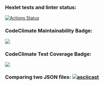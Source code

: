 ### Hexlet tests and linter status:
[![Actions Status](https://github.com/NankouFuraku/java-project-71/actions/workflows/hexlet-check.yml/badge.svg)](https://github.com/NankouFuraku/java-project-71/actions)

### CodeClimate Maintainability Badge:
<a href="https://codeclimate.com/github/NankouFuraku/java-project-71/maintainability"><img src="https://api.codeclimate.com/v1/badges/1622d7194106dea6598d/maintainability" /></a>

### CodeClimate Test Coverage Badge:
<a href="https://codeclimate.com/github/NankouFuraku/java-project-71/test_coverage"><img src="https://api.codeclimate.com/v1/badges/1622d7194106dea6598d/test_coverage" /></a>

### Comparing two JSON files: [![asciicast](https://asciinema.org/a/8q2V07lCP2FzGweHKT1VUpEBB.svg)](https://asciinema.org/a/8q2V07lCP2FzGweHKT1VUpEBB)